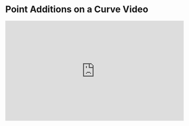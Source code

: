# Point Additions on a Curve Video

<iframe width="560" height="315" src="https://www.youtube.com/embed/9_dsA3wHUdE?rel=0" frameborder="0" allow="autoplay; encrypted-media" allowfullscreen></iframe>
